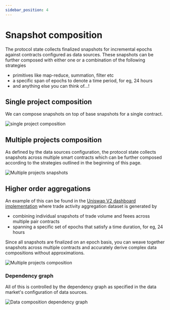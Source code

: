 ```yaml
---
sidebar_position: 4
---
```


# Snapshot composition

The protocol state collects finalized snapshots for incremental epochs against contracts configured as data sources. These snapshots can be further composed with either one or a combination of the following strategies 

* primitives like map-reduce, summation, filter etc
* a specific span of epochs to denote a time period, for eg, 24 hours
* and anything else you can think of...!

## Single project composition

We can compose snapshots on top of base snapshots for a single contract.

![single project composition](/images/single_project_composition.png)

## Multiple projects composition

As defined by the data sources configuration, the protocol state collects snapshots across multiple smart contracts which can be further composed according to the strategies outlined in the beginning of this page.

![Multiple projects snapshots](/images/multi_projects_snapshots.png)

## Higher order aggregations

An example of this can be found in the [Uniswap V2 dashboard implementation](/docs/build-with-powerloom/use-cases/existing-implementations/uniswapv2-dashboard/) where trade activity aggregation dataset is generated by 

* combining individual snapshots of trade volume and feees across multiple pair contracts 
* spanning a specific set of epochs that satisfy a time duration, for eg, 24 hours

Since all snapshots are finalized on an epoch basis, you can weave together snapshots across multiple contracts and accurately derive complex data compositions without approximations.

![Multiple projects composition](/images/multi_projects_composition.png)

### Dependency graph

All of this is controlled by the dependency graph as specified in the data market's configuration of data sources.

![Data composition dependency graph](/images/DependencyDataComposition.png)
